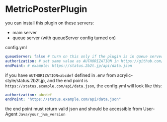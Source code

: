 # MetricPosterPlugin

you can install this plugin on these servers:
- main server
- queue server (with queueServer config turned on)

config.yml
```yaml
queueServer: false # turn on this only if the plugin is in queue server, don't use this if you have 2+ queue servers.
authorization: # set same value as AUTHORIZATION in https://github.com/acrylic-style/status.2b2t.jp/blob/master/.env.example
endPoint: # example: https://status.2b2t.jp/api/data.json
```

if you have `AUTHORIZATION=abcdef` defined in .env from acrylic-style/status.2b2t.jp, and the end point is `https://status.example.com/api/data.json`, the config.yml will look like this:
```yaml
authorization: abcdef
endPoint: "https://status.example.com/api/data.json"
```

the end point must return valid json and should be accessible from User-Agent `Java/your_jvm_version`
